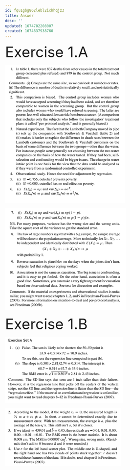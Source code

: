 ```yaml
---
id: fqu1gbg862lebl2ichhqjz3
title: Answer
desc: ''
updated: 1674702208007
created: 1674637938760
---
```

<font size="7">Exercise 1.A</font>

![](./assets/images/2023-01-25-18-14-04.png)

![](./assets/images/2023-01-25-18-15-19.png)

<font size="7">Exercise 1.B</font>

![](./assets/images/2023-01-26-12-01-54.png)

![](./assets/images/2023-01-26-12-03-24.png)
